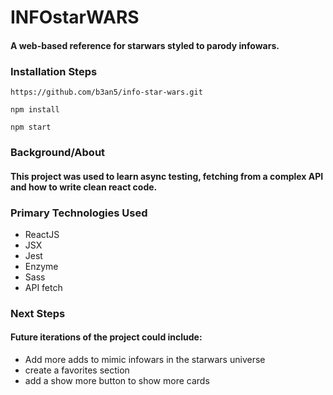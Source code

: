 # INFOstarWARS

#### A web-based reference for starwars styled to parody infowars.

### Installation Steps

```https://github.com/b3an5/info-star-wars.git```

```npm install```

```npm start```

### Background/About

#### This project was used to learn async testing, fetching from a complex API and how to write clean react code. 

### Primary Technologies Used

- ReactJS
- JSX
- Jest
- Enzyme
- Sass
- API fetch

### Next Steps
#### Future iterations of the project could include:

- Add more adds to mimic infowars in the starwars universe 
- create a favorites section
- add a show more button to show more cards



